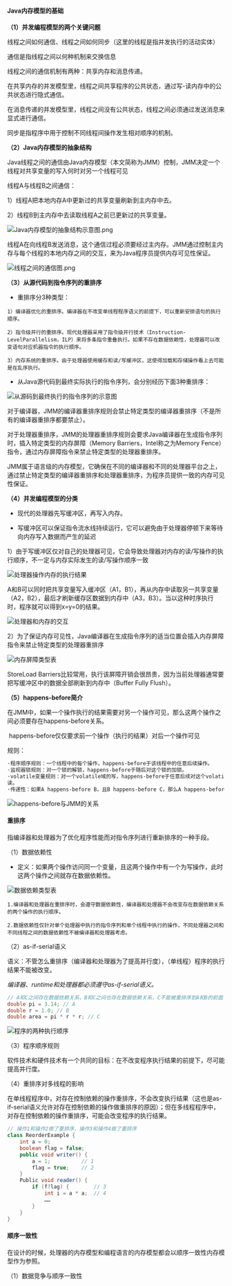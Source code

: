 

#### Java内存模型的基础

**（1）并发编程模型的两个关键问题**

线程之间如何通信、线程之间如何同步（这里的线程是指并发执行的活动实体）

通信是指线程之间以何种机制来交换信息

线程之间的通信机制有两种：共享内存和消息传递。

在共享内存的并发模型里，线程之间共享程序的公共状态，通过写-读内存中的公共状态进行隐式通信。

在消息传递的并发模型里，线程之间没有公共状态，线程之间必须通过发送消息来显式进行通信。



同步是指程序中用于控制不同线程间操作发生相对顺序的机制。



**（2）Java内存模型的抽象结构**

​	Java线程之间的通信由Java内存模型（本文简称为JMM）控制，JMM决定一个线程对共享变量的写入何时对另一个线程可见

线程A与线程B之间通信：

1）线程A把本地内存A中更新过的共享变量刷新到主内存中去。

2）线程B到主内存中去读取线程A之前已更新过的共享变量。

![Java内存模型的抽象结构示意图.png](../..\resource\Java内存模型的抽象结构示意图.png)

​	线程A在向线程B发送消息，这个通信过程必须要经过主内存。JMM通过控制主内存与每个线程的本地内存之间的交互，来为Java程序员提供内存可见性保证。

![线程之间的通信图.png](../..\resource\线程之间的通信图.png)



**（3）从源代码到指令序列的重排序**

* 重排序分3种类型：

```shell
1）编译器优化的重排序。编译器在不改变单线程程序语义的前提下，可以重新安排语句的执行顺序。

2）指令级并行的重排序。现代处理器采用了指令级并行技术（Instruction-LevelParallelism，ILP）来将多条指令重叠执行。如果不存在数据依赖性，处理器可以改变语句对应机器指令的执行顺序。

3）内存系统的重排序。由于处理器使用缓存和读/写缓冲区，这使得加载和存储操作看上去可能是在乱序执行。
```

* 从Java源代码到最终实际执行的指令序列，会分别经历下面3种重排序：

![从源码到最终执行的指令序列的示意图](../..\resource\从源码到最终执行的指令序列的示意图.png)

​	对于编译器，JMM的编译器重排序规则会禁止特定类型的编译器重排序（不是所有的编译器重排序都要禁止）。

​	对于处理器重排序，JMM的处理器重排序规则会要求Java编译器在生成指令序列时，插入特定类型的内存屏障（Memory Barriers，Intel称之为Memory Fence）指令，通过内存屏障指令来禁止特定类型的处理器重排序。

​	JMM属于语言级的内存模型，它确保在不同的编译器和不同的处理器平台之上，通过禁止特定类型的编译器重排序和处理器重排序，为程序员提供一致的内存可见性保证。



**（4）并发编程模型的分类**

* 现代的处理器先写缓冲区，再写入内存。

* 写缓冲区可以保证指令流水线持续运行，它可以避免由于处理器停顿下来等待向内存写入数据而产生的延迟

1）由于写缓冲区仅对自己的处理器可见，它会导致处理器对内存的读/写操作的执行顺序，不一定与内存实际发生的读/写操作顺序一致

![处理器操作内存的执行结果](../..\resource\处理器操作内存的执行结果.png)

​	A和B可以同时把共享变量写入缓冲区（A1，B1），再从内存中读取另一共享变量（A2，B2），最后才刷新缓存区数据到内存中（A3，B3）。当以这种时序执行时，程序就可以得到x=y=0的结果。

![处理器和内存的交互](../..\resource\处理器和内存的交互.png)

2）为了保证内存可见性，Java编译器在生成指令序列的适当位置会插入内存屏障指令来禁止特定类型的处理器重排序

![内存屏障类型表](../..\resource\内存屏障类型表.png)

StoreLoad Barriers比较常用，执行该屏障开销会很昂贵，因为当前处理器通常要把写缓冲区中的数据全部刷新到内存中（Buffer Fully Flush）。



**（5）happens-before简介**

​	在JMM中，如果一个操作执行的结果需要对另一个操作可见，那么这两个操作之间必须要存在happens-before关系。

​	happens-before仅仅要求前一个操作（执行的结果）对后一个操作可见

规则：

```powershell
·程序顺序规则：一个线程中的每个操作，happens-before于该线程中的任意后续操作。
·监视器锁规则：对一个锁的解锁，happens-before于随后对这个锁的加锁。
·volatile变量规则：对一个volatile域的写，happens-before于任意后续对这个volatile域的
读。
·传递性：如果A happens-before B，且B happens-before C，那么A happens-before C。
```

![happens-before与JMM的关系](../..\resource\happens-before与JMM的关系.png)





#### 重排序

指编译器和处理器为了优化程序性能而对指令序列进行重新排序的一种手段。

（1）数据依赖性

* 定义：如果两个操作访问同一个变量，且这两个操作中有一个为写操作，此时这两个操作之间就存在数据依赖性。

![数据依赖类型表](../..\resource\数据依赖类型表.png)

	1.编译器和处理器在重排序时，会遵守数据依赖性，编译器和处理器不会改变存在数据依赖关系的两个操作的执行顺序。
	
	2.数据依赖性仅针对单个处理器中执行的指令序列和单个线程中执行的操作，不同处理器之间和不同线程之间的数据依赖性不被编译器和处理器考虑。



（2）as-if-serial语义

语义：不管怎么重排序（编译器和处理器为了提高并行度），（单线程）程序的执行结果不能被改变。

*编译器、runtime和处理器都必须遵守as-if-serial语义。*

```java
// A和C之间存在数据依赖关系，B和C之间也存在数据依赖关系，C不能被重排序到A和B的前面
double pi = 3.14; // A
double r = 1.0; // B
double area = pi * r * r; // C
```

![程序的两种执行顺序](../..\resource\程序的两种执行顺序.png)

（3）程序顺序规则

软件技术和硬件技术有一个共同的目标：在不改变程序执行结果的前提下，尽可能提高并行度。



（4）重排序对多线程的影响

​	在单线程程序中，对存在控制依赖的操作重排序，不会改变执行结果（这也是as-if-serial语义允许对存在控制依赖的操作做重排序的原因）；但在多线程程序中，对存在控制依赖的操作重排序，可能会改变程序的执行结果。

```java
// 操作1和操作2做了重排序，操作3和操作4做了重排序
class ReorderExample {
    int a = 0;
    boolean flag = false;
    public void writer() {
        a = 1; 			// 1
        flag = true; 	// 2
    }
    Public void reader() {
        if (f?lag) { 		// 3
            int i = a * a; 	// 4
            ……
    	}
    }
}
```





#### 顺序一致性

在设计的时候，处理器的内存模型和编程语言的内存模型都会以顺序一致性内存模型作为参照。

（1）数据竞争与顺序一致性

